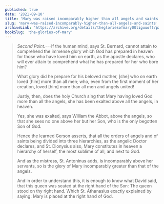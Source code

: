 ```yaml
---
published: true
date: '2021-09-10'
title: 'Mary was raised incomparably higher than all angels and saints'
slug: 'mary-was-raised-incomparably-higher-than-all-angels-and-saints'
archiveLink: 'https://archive.org/details/thegloriesofmary00liguuoft/page/505?view=theater'
bookSlug: 'the-glories-of-mary'
---
```


> *Second Point.*---If the human mind, says St. Bernard, cannot attain to comprehend the immense glory which God has prepared in heaven for those who have loved him on earth, as the apostle declares, who will ever attain to comprehend what he has prepared for her who bore him?
>
> What glory did he prepare for his beloved mother, [she] who on earth loved [him] more than all men; who, even from the first moment of her creation, loved [him] more than all men and angels united!
>
> Justly, then, does the holy Church sing that Mary having loved God more than all the angels, she has been exalted above all the angels, in heaven.
>
> Yes, she was exalted, says William the Abbot, above the angels, so that she sees no one above her but her Son, who is the only begotten Son of God.
>
> Hence the learned Gerson asserts, that all the orders of angels and of saints being divided into three hierarchies, as the angelic Doctor declares, and St. Dionysius also, Mary constitutes in heaven a hierarchy of herself, the most sublime of all, and next to God.
>
> And as the mistress, St. Antoninus adds, is incomparably above her servants, so is the glory of Mary incomparably greater than that of the angels.
>
> And in order to understand this, it is enough to know what David said, that this queen was seated at the right hand of the Son: The queen stood on thy right hand. Which St. Athanasius exactly explained by saying: Mary is placed at the right hand of God.
>
>